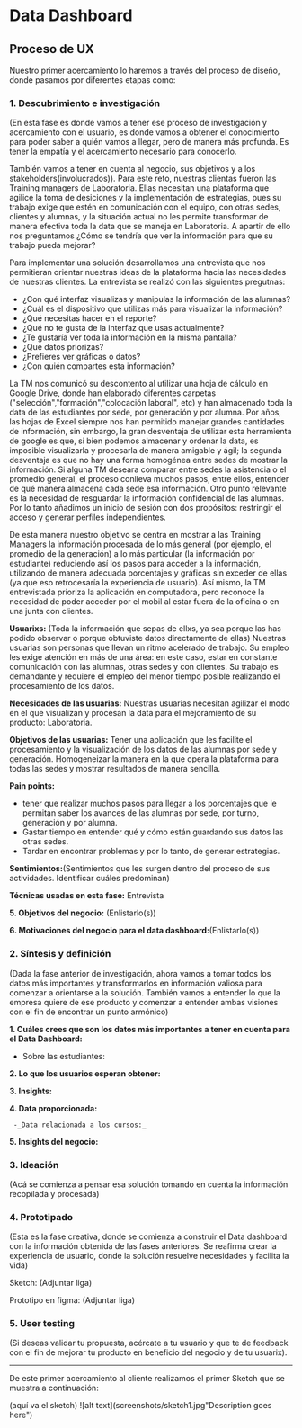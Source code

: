 # **Data Dashboard**

## **Proceso de UX**

Nuestro primer acercamiento lo haremos a través del proceso de diseño, donde pasamos por diferentes etapas como:

### **1. Descubrimiento e investigación**
(En esta fase es donde vamos a tener ese proceso de investigación y acercamiento con el usuario, es donde vamos a obtener el conocimiento para poder saber a quién vamos a llegar, pero de manera más profunda. Es tener la empatía y el acercamiento necesario para conocerlo.

También vamos a tener en cuenta al negocio, sus objetivos y a los stakeholders(involucrados)).
Para este reto, nuestras clientas fueron las Training managers de Laboratoria. Ellas necesitan una plataforma que agilice la toma de desiciones y la implementación de estrategias, pues su trabajo exige que estén en comunicación con el equipo, con otras sedes, clientes y alumnas, y la situación actual no les permite transformar de manera efectiva toda la data que se maneja en Laboratoria. A apartir de ello nos preguntamos ¿Cómo se tendría que ver la información para que su trabajo pueda mejorar? 
 
 Para implementar una solución  desarrollamos una entrevista que nos permitieran orientar nuestras ideas de la plataforma hacia las necesidades de nuestras clientes. La entrevista se realizó con las siguientes pregutnas:

 * ¿Con qué interfaz visualizas y manipulas la información de las alumnas?
 * ¿Cuál es el dispositivo que utilizas más para visualizar la información?
 * ¿Qué necesitas hacer en el reporte?
 * ¿Qué no te gusta de la interfaz que usas actualmente?
 * ¿Te gustaría ver toda la información en la misma pantalla?
 * ¿Qué datos priorizas?
 * ¿Prefieres ver gráficas o datos?
 * ¿Con quién compartes esta información?
 
 La TM nos comunicó su descontento al utilizar una hoja de cálculo en Google Drive, donde han elaborado diferentes carpetas ("selección","formación","colocación laboral", etc) y han almacenado toda la data de las estudiantes por sede, por generación y por alumna. Por años, las hojas de Excel siempre nos han permitido manejar grandes cantidades de información, sin embargo, la gran desventaja de utilizar esta herramienta de google es que, si bien podemos almacenar y ordenar la data, es imposible visualizarla y procesarla de manera amigable y ágil; la segunda desventaja es que no hay una forma homogénea entre sedes de mostrar la información. Si alguna TM deseara comparar entre sedes la asistencia o el promedio general, el proceso conlleva muchos pasos, entre ellos, entender de qué manera almacena cada sede esa información.  Otro punto relevante es la necesidad de resguardar la información confidencial de las alumnas. Por lo tanto añadimos un inicio de sesión con dos propósitos: restringir el acceso y generar perfiles independientes. 
 
 De esta manera nuestro objetivo se centra en mostrar a las Training Managers la información procesada de lo más general (por ejemplo, el promedio de la generación) a lo más particular (la información por estudiante) reduciendo así los pasos para acceder a la información, utilizando de manera adecuada porcentajes y gráficas sin exceder de ellas (ya que eso retrocesaría la experiencia de usuario).
Así mismo, la TM entrevistada prioriza la aplicación en computadora, pero reconoce la necesidad de poder acceder por el mobil al estar fuera de la oficina o en una junta con clientes.


__Usuarixs:__  (Toda la información que sepas de ellxs, ya sea porque las has podido observar o porque obtuviste datos directamente de ellas)  Nuestras usuarias son personas que llevan un ritmo acelerado de trabajo. Su empleo les exige atención en más de una área: en este caso, estar en constante comunicación con las alumnas, otras sedes y con clientes. Su trabajo es demandante y requiere el empleo del menor tiempo posible realizando el procesamiento de los datos.

__Necesidades de las usuarias:__ Nuestras usuarias necesitan agilizar el modo en el que visualizan y procesan la data para el mejoramiento de su producto: Laboratoria. 


__Objetivos de las usuarias:__ Tener una aplicación que les facilite el procesamiento y la visualización de los datos de las alumnas por sede y generación. Homogeneizar la manera en la que opera la plataforma para todas las sedes y mostrar resultados de manera sencilla.


__Pain points:__ 
* tener que realizar muchos pasos para llegar a los porcentajes que le permitan saber los avances de las alumnas por sede, por turno, generación y por alumna.
* Gastar tiempo en entender qué y cómo están guardando sus datos las otras sedes.
* Tardar en encontrar problemas y por lo tanto, de generar estrategias.

__Sentimientos:__(Sentimientos que les surgen dentro del proceso de sus actividades. Identificar cuáles predominan) 

__Técnicas usadas en esta fase:__ Entrevista

__5. Objetivos del negocio:__ (Enlistarlo(s))

__6. Motivaciones del negocio para el data dashboard:__(Enlistarlo(s))

### **2. Síntesis y definición**
(Dada la fase anterior de investigación, ahora vamos a tomar todos los datos más importantes y transformarlos en información valiosa para comenzar a orientarse a la solución. También vamos a entender lo que la empresa quiere de ese producto y comenzar a entender ambas visiones con el fin de encontrar un punto armónico)

__1. Cuáles crees que son los datos más importantes a tener en cuenta para el Data Dashboard:__

   - Sobre las estudiantes:
 

__2. Lo que los usuarios esperan obtener:__


__3. Insights:__

__4. Data proporcionada:__ 

     -_Data relacionada a los cursos:_

__5. Insights del negocio:__

### **3. Ideación**
(Acá se comienza a pensar esa solución tomando en cuenta la información recopilada y procesada)

### **4. Prototipado**
(Esta es la fase creativa, donde se comienza a construir el Data dashboard con la información obtenida de las fases anteriores. Se reafirma crear la experiencia de usuario, donde la solución resuelve necesidades y facilita la vida)

Sketch: (Adjuntar liga)

Prototipo en figma: (Adjuntar liga)

### **5. User testing**
(Si deseas validar tu propuesta, acércate a tu usuario y que te de feedback con el fin de mejorar tu producto en beneficio del negocio y de tu usuarix).
****
 
 
De este primer acercamiento al cliente realizamos el primer Sketch que se muestra a continuación:

(aquí va el sketch)
![alt text](screenshots/sketch1.jpg"Description goes here")